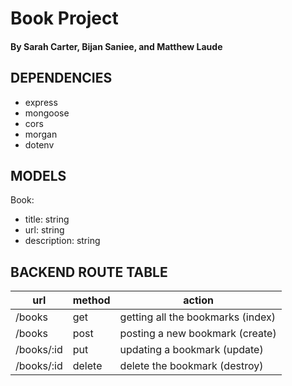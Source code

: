 # Book Project
#### By Sarah Carter, Bijan Saniee, and Matthew Laude

## DEPENDENCIES
- express
- mongoose
- cors
- morgan
- dotenv

## MODELS
Book:
- title: string
- url: string
- description: string

## BACKEND ROUTE TABLE
| url | method | action |
|-----|--------|--------|
| /books | get | getting all the bookmarks (index)||
| /books | post | posting a new bookmark (create) |
| /books/:id | put | updating a bookmark (update) |
| /books/:id | delete | delete the bookmark (destroy) |
